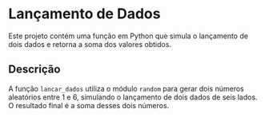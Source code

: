 # Lançamento de Dados

Este projeto contém uma função em Python que simula o lançamento de dois dados e retorna a soma dos valores obtidos.

## Descrição

A função `lancar_dados` utiliza o módulo `random` para gerar dois números aleatórios entre 1 e 6, simulando o lançamento de dois dados de seis lados. O resultado final é a soma desses dois números.


